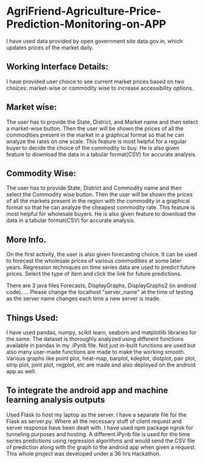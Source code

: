 # AgriFriend-Agriculture-Price-Prediction-Monitoring-on-APP
I have used data provided by open government site data.gov.in, which updates prices of the market daily.
## Working Interface Details:
I have provided user choice to see current market prices based on two choices: market-wise or commodity wise to increase accessibility options.
## Market wise:
The user has to provide the State, District, and Market name and then select a market-wise button. Then the user will be shown the prices of all the commodities present in the market in a graphical format so that he can analyze the rates on one scale. This feature is most helpful for a regular buyer to decide the choice of the commodity to buy. He is also given feature to download the data in a tabular format(CSV) for accurate analysis.
## Commodity Wise:
The user has to provide State, District and Commodity name and then select the Commodity wise button. Then the user will be shown the prices of all the markets present in the region with the commodity in a graphical format so that he can analyze the cheapest commodity rate. This feature is most helpful for wholesale buyers. He is also given feature to download the data in a tabular format(CSV) for accurate analysis.
## More Info.
On the first activity, the user is also given forecasting choice. It can be used to forecast the wholesale prices of various commodities at some later years. Regression techniques on time series data are used to predict future prices. Select the type of item and click the link for future predictions.

There are 3 java files Forecasts, DisplayGraphs, DisplayGraphs2 (in android code)..... Please change the localhost "server_name" at the time of testing as the server name changes each time a new server is made.
## Things Used:
I have used pandas, numpy, scikit learn, seaborn and matplotlib libraries for the same. The dataset is thoroughly analyzed using different functions available in pandas in my .iPynb file. Not just in-built functions are used but also many user-made functions are made to make the working smooth. Various graphs like point plot, heat-map, barplot, kdeplot, distplot, pair plot, strip plot, joint plot, regplot, etc are made and also deployed on the android app as well.
## To integrate the android app and machine learning analysis outputs
Used Flask to host my laptop as the server. I have a separate file for the Flask as server.py. Where all the necessary stuff of client request and server response have been dealt with. I have used npm package ngrok for tunneling purposes and hosting.
A different.iPynb file is used for the time series predictions using regression algorithms and would send the CSV file of prediction along with the graph to the android app when given a request.
This whole project was developed under a 36 hrs Hackathon.
